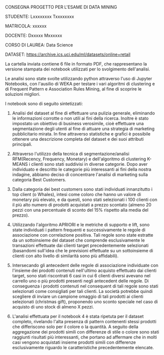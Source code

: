 CONSEGNA PROGETTO PER L'ESAME DI DATA MINING

STUDENTE: Lxxxxxxxx Txxxxxxxx

MATRICOLA: xxxxxx

DOCENTE: Dxxxxx Mxxxxxx

CORSO DI LAUREA: Data Science

DATASET: https://archive.ics.uci.edu/ml/datasets/online+retail


La cartella inviata contiene 6 file in formato PDF, che rappresentano la versione stampata dei notebook utilizzati per lo svolgimento dell'analisi. 

Le analisi sono state svolte utilizzando python attraverso l'uso di Jupyter Notebooks, con l'ausilio di WEKA per testare i vari algoritmi di clustering e di Frequent Pattern e Association Rules Mining, al fine di scoprire le soluzioni migliori. 

I notebook sono di seguito sintetizzati:

1) Analisi del dataset al fine di effettuare una pulizia generale, eliminando le informazioni corrotte o non utili ai fini della ricerca. Inoltre è stato impostato un obiettivo di business verosimile, cioè effettuare una segmentazione degli utenti al fine di attuare una strategia di marketing pubblicitario mirata. In fine attraverso statistiche e grafici è possibile ottenere una descrizione completa del dataset e dei suoi attributi principali.

2) Attraverso l'utilizzo della tecnica di segmentazione/analisi RFM(Recency, Frequency, Monetary) e dell'algoritmo di clustering K-MEANS i clienti sono stati suddivisi in diverse categorie. Dopo aver individuato e descritto le categorie più interessanti ai fini della nostra indagine, abbiamo deciso di concentrare l'analisi di marketing sulla categoria Best Customers. 

3) Dalla categoria dei best customers sono stati individuati innanzitutto i top client (o Whales), intesi come coloro che hanno un valore di monetary più elevato, e da questi, sono stati selezionati i 100 clienti con il più alto numero di prodotti acquistati a prezzo scontato (almeno 20 pezzi con una percentuale di sconto del 15% rispetto alla media del prezzo).

4) Utilizzando l'algoritmo APRIORI e le metriche di supporto e lift, sono state individuati i pattern frequenti e successivamente le regole di associazione con correlazione positiva. Tali regole sono state estratte da un sottoinsieme del dataset che comprende esclusivamente le transazioni effettuate dai clienti target precedentemente selezionati (basandomi sull'idea che le previsioni effettuate su un sottoinsieme di clienti con alto livello di similarità sono più affidabili).

5) Intersecando gli antecedent delle regole di associazione individuate con l'insieme dei prodotti contenuti nell'ultimo acquisto effettuato dai clienti target, sono stati riscontrati 6 casi in cui 6 clienti diversi avevano nel carrello uno o più prodotti presenti negli antecedent delle regole. Di conseguenza i prodotti contenuti nel consequent di tali regole sono stati selezionati come consigliati per tali clienti. La società potrebbe quindi scegliere di inviare un campione omaggio di tali prodotti ai clienti selezionati (christmas gift), proponendo uno sconto speciale nel caso di acquisto di uno stock di almeno X pezzi.

6) L'analisi effettuata per il notebook 4 è stata ripetuta per il dataset completo, rivelando l'alta presenza di pattern contenenti stessi prodotti che differiscono solo per il colore o la quantità. A seguito della aggregazione dei prodotti simili con differenze di stile o colore sono stati raggiunti risultati più interessanti, che portano ad affermare che in molti casi vengono acquistati insieme prodotti simili con differenze esclusivamente riguardo le caratteristiche precedentemente elencate.
